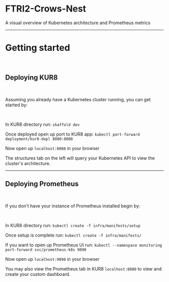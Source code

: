 # FTRI2-Crows-Nest
A visual overview of Kubernetes architecture and Prometheus metrics

---

# Getting started

<br/>

## Deploying KUR8

<br/>

Assuming you already have a Kubernetes cluster running, you can get started by:

<br/>

In KUR8 directory run:  `skaffold dev`

Once deployed open up port to KUR8 app: `kubectl port-forward deployment/kur8-depl 8080:8080`

Now open up `localhost:8080` in your browser

The structures tab on the left will query your Kubernetes API to view the cluster's architecture.

---

## Deploying Prometheus

<br/>

If you don't have your instance of Prometheus installed begin by:

<br/>

In KUR8 directory run: `kubectl create -f infra/manifests/setup`

Once setup is complete run: `kubectl create -f infra/manifests/`

If you want to open up Prometheus  UI run: `kubectl --namespace monitoring port-forward svc/prometheus-k8s 9090`

Now open up `localhost:9090` in your browser

You may also view the Prometheus tab in KUR8 `localhost:8080` to view and create your custom dashboard.
